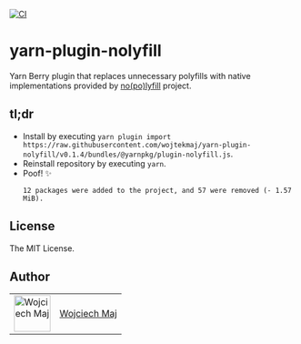 [![CI](https://github.com/wojtekmaj/yarn-plugin-nolyfill/actions/workflows/ci.yml/badge.svg)](https://github.com/wojtekmaj/yarn-plugin-nolyfill/actions)

# yarn-plugin-nolyfill

Yarn Berry plugin that replaces unnecessary polyfills with native implementations provided by [no(po)lyfill](https://github.com/SukkaW/nolyfill) project.

## tl;dr

- Install by executing `yarn plugin import https://raw.githubusercontent.com/wojtekmaj/yarn-plugin-nolyfill/v0.1.4/bundles/@yarnpkg/plugin-nolyfill.js`.
- Reinstall repository by executing `yarn`.
- Poof! ✨
  ```
  12 packages were added to the project, and 57 were removed (- 1.57 MiB).
  ```

## License

The MIT License.

## Author

<table>
  <tr>
    <td >
      <img src="https://avatars.githubusercontent.com/u/5426427?v=4&s=128" width="64" height="64" alt="Wojciech Maj">
    </td>
    <td>
      <a href="https://github.com/wojtekmaj">Wojciech Maj</a>
    </td>
  </tr>
</table>
